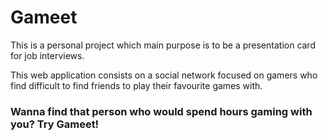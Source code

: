 # Gameet

This is a personal project which main purpose is to be a presentation card for job interviews.

This web application consists on a social network focused on gamers who find difficult to find friends to play their favourite games with. 

### Wanna find that person who would spend hours gaming with you? Try Gameet!
